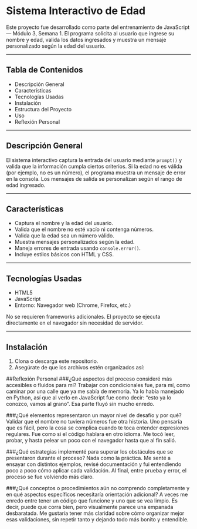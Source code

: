 # Sistema Interactivo de Edad

Este proyecto fue desarrollado como parte del entrenamiento de JavaScript — Módulo 3, Semana 1. El programa solicita al usuario que ingrese su nombre y edad, valida los datos ingresados y muestra un mensaje personalizado según la edad del usuario.

---

## Tabla de Contenidos

- Descripción General
- Características
- Tecnologías Usadas
- Instalación
- Estructura del Proyecto
- Uso
- Reflexión Personal

---

## Descripción General

El sistema interactivo captura la entrada del usuario mediante `prompt()` y valida que la información cumpla ciertos criterios. Si la edad no es válida (por ejemplo, no es un número), el programa muestra un mensaje de error en la consola. Los mensajes de salida se personalizan según el rango de edad ingresado.

---

## Características

- Captura el nombre y la edad del usuario.
- Valida que el nombre no esté vacío ni contenga números.
- Valida que la edad sea un número válido.
- Muestra mensajes personalizados según la edad.
- Maneja errores de entrada usando `console.error()`.
- Incluye estilos básicos con HTML y CSS.

---

## Tecnologías Usadas

- HTML5
- JavaScript
- Entorno: Navegador web (Chrome, Firefox, etc.)

No se requieren frameworks adicionales. El proyecto se ejecuta directamente en el navegador sin necesidad de servidor.

---

## Instalación

1. Clona o descarga este repositorio.
2. Asegúrate de que los archivos estén organizados así:

##Reflexión Personal
###¿Qué aspectos del proceso consideré más accesibles o fluidos para mí?
Trabajar con condicionales fue, para mí, como caminar por una calle que ya me sabía de memoria. Ya lo había manejado en Python, así que al verlo en JavaScript fue como decir: “esto ya lo conozco, vamos al grano”. Esa parte fluyó sin mucho enredo.

###¿Qué elementos representaron un mayor nivel de desafío y por qué?
Validar que el nombre no tuviera números fue otra historia. Uno pensaría que es fácil, pero la cosa se complica cuando te toca entender expresiones regulares. Fue como si el código hablara en otro idioma. Me tocó leer, probar, y hasta pelear un poco con el navegador hasta que al fin salió.

###¿Qué estrategias implementé para superar los obstáculos que se presentaron durante el proceso?
Nada como la práctica. Me senté a ensayar con distintos ejemplos, revisé documentación y fui entendiendo poco a poco cómo aplicar cada validación. Al final, entre prueba y error, el proceso se fue volviendo más claro.

###¿Qué conceptos o procedimientos aún no comprendo completamente y en qué aspectos específicos necesitaría orientación adicional?
A veces me enredo entre tener un código que funcione y uno que se vea limpio. Es decir, puede que corra bien, pero visualmente parece una empanada desbaratada. Me gustaría tener más claridad sobre cómo organizar mejor esas validaciones, sin repetir tanto y dejando todo más bonito y entendible.

